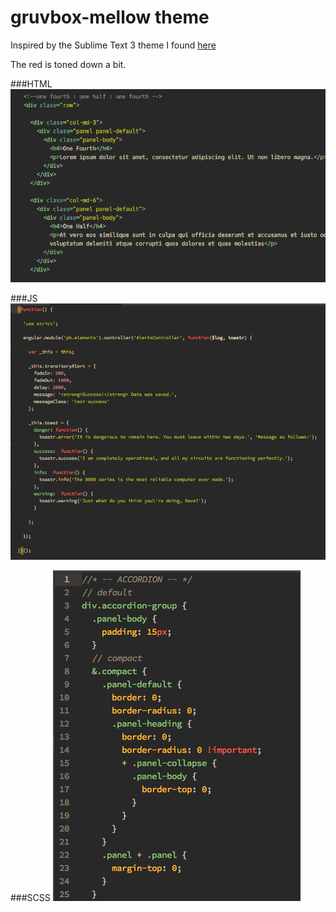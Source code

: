 # gruvbox-mellow theme

Inspired by the Sublime Text 3 theme I found [here](https://bitbucket.org/martinradimec/gruvbox)

The red is toned down a bit.

###HTML
![image](https://raw.githubusercontent.com/smlombardi/gruvbox-mellow/master/screenshots/html.png)

###JS
![image](https://raw.githubusercontent.com/smlombardi/gruvbox-mellow/master/screenshots/js.png)

###SCSS
![image](https://raw.githubusercontent.com/smlombardi/gruvbox-mellow/master/screenshots/scss.png)

